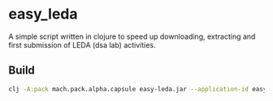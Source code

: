 # easy_leda

A simple script written in clojure to speed up downloading, extracting
and first submission of LEDA (dsa lab) activities.

## Build

```sh
clj -A:pack mach.pack.alpha.capsule easy-leda.jar --application-id easy-leda --application-version "0.1.0" -m easy-leda.core
```
